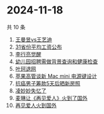 # 2024-11-18

共 10 条

<!-- BEGIN -->
<!-- 最后更新时间 Mon Nov 18 2024 03:09:34 GMT+0800 (China Standard Time) -->

1. [王曼昱vs王艺迪](https://www.zhihu.com/search?q=%E7%8E%8B%E6%9B%BC%E6%98%B1vs%E7%8E%8B%E8%89%BA%E8%BF%AA)
1. [31省份平均工资公布](https://www.zhihu.com/search?q=31%E7%9C%81%E4%BB%BD%E5%B9%B3%E5%9D%87%E5%B7%A5%E8%B5%84%E5%85%AC%E5%B8%83)
1. [李行亮觉醒](https://www.zhihu.com/search?q=%E6%9D%8E%E8%A1%8C%E4%BA%AE%E8%A7%89%E9%86%92)
1. [幼儿园招聘需做背景查询和健康检查](https://www.zhihu.com/search?q=%E5%B9%BC%E5%84%BF%E5%9B%AD%E6%8B%9B%E8%81%98%E9%9C%80%E5%81%9A%E8%83%8C%E6%99%AF%E6%9F%A5%E8%AF%A2%E5%92%8C%E5%81%A5%E5%BA%B7%E6%A3%80%E6%9F%A5)
1. [叶珂退网](https://www.zhihu.com/search?q=%E5%8F%B6%E7%8F%82%E9%80%80%E7%BD%91)
1. [苹果高管谈新 Mac mini 电源键设计](https://www.zhihu.com/search?q=%E8%8B%B9%E6%9E%9C%E9%AB%98%E7%AE%A1%E8%B0%88%E6%96%B0%20Mac%20mini%20%E7%94%B5%E6%BA%90%E9%94%AE%E8%AE%BE%E8%AE%A1)
1. [抗癌男子筹款5天后晒新房照](https://www.zhihu.com/search?q=%E6%8A%97%E7%99%8C%E7%94%B7%E5%AD%90%E7%AD%B9%E6%AC%BE5%E5%A4%A9%E5%90%8E%E6%99%92%E6%96%B0%E6%88%BF%E7%85%A7)
1. [凌妙妙失忆了](https://www.zhihu.com/search?q=%E5%87%8C%E5%A6%99%E5%A6%99%E5%A4%B1%E5%BF%86%E4%BA%86)
1. [麦琳让《再见爱人》火到了国外](https://www.zhihu.com/search?q=%E9%BA%A6%E7%90%B3%E8%AE%A9%E3%80%8A%E5%86%8D%E8%A7%81%E7%88%B1%E4%BA%BA%E3%80%8B%E7%81%AB%E5%88%B0%E4%BA%86%E5%9B%BD%E5%A4%96)
1. [再见爱人火到国外](https://www.zhihu.com/search?q=%E5%86%8D%E8%A7%81%E7%88%B1%E4%BA%BA%E7%81%AB%E5%88%B0%E5%9B%BD%E5%A4%96)

<!-- END -->
